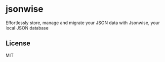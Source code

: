 # jsonwise

Effortlessly store, manage and migrate your JSON data with Jsonwise, your local JSON database

## License

MIT
